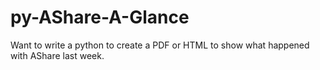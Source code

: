 # py-AShare-A-Glance
Want to write a python to create a PDF or HTML to show what happened with AShare last week.
